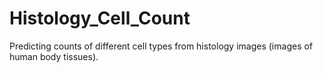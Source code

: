# Histology_Cell_Count
Predicting counts of different cell types from histology images (images of human body tissues).
